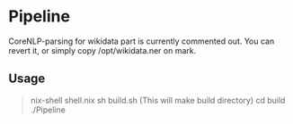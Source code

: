 # Pipeline

CoreNLP-parsing for wikidata part is currently commented out. You can revert it, or simply copy /opt/wikidata.ner on mark.

## Usage
> nix-shell shell.nix
> sh build.sh (This will make build directory)
> cd build
> ./Pipeline